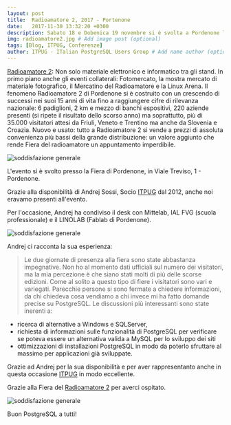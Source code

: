 ```yaml
---
layout: post
title:  Radioamatore 2, 2017 - Portenone
date:   2017-11-30 13:32:20 +0300
description: Sabato 18 e Dobenica 19 novembre si è svolta a Pordenone la Fiera del Radioamatore # Add post description (optional)
img: radioamatore2.jpg # Add image post (optional)
tags: [Blog, ITPUG, Conferenze]
author: ITPUG - ITalian PostgreSQL Users Group # Add name author (optional)
---
```

[Radioamatore 2](http://2.radioamatorepordenone.it/#): Non solo materiale elettronico e informatico tra gli stand. In primo piano anche gli eventi collaterali: Fotomercato, la mostra mercato di materiale fotografico, il Mercatino del Radioamatore e la Linux Arena. Il fenomeno Radioamatore 2 di Pordenone si è costruito con un crescendo di successi nei suoi 15 anni di vita fino a raggiungere cifre di rilevanza nazionale: 6 padiglioni, 2 km e mezzo di banchi espositivi, 220 aziende presenti (si ripete il risultato dello scorso anno) ma soprattutto, più di 35.000 visitatori attesi da Friuli, Veneto e Trentino ma anche da Slovenia e Croazia. Nuovo e usato: tutto a Radioamatore 2 si vende a prezzi di assoluta convenienza più bassi della grande distribuzione: un valore aggiunto che rende Fiera del radioamatore un appuntamento imperdibile.

![soddisfazione generale]({{site.baseurl}}/assets/img/radioamatore2-fiera.jpg)

L'evento si è svolto presso la Fiera di Pordenone, in Viale Treviso, 1 - Pordenone.

Grazie alla disponibilità di Andrej Sossi, Socio [ITPUG](http://www.itpug.org/index.it.html) dal 2012, anche noi eravamo presenti all'evento.

Per l'occasione, Andrej ha condiviso il desk con Mittelab, IAL FVG (scuola professionale) e il LINOLAB (Fablab di Pordenone).

![soddisfazione generale]({{site.baseurl}}/assets/img/radioamatore-desk.jpg)

Andrej ci racconta la sua esperienza:

> Le due giornate di presenza alla fiera sono state abbastanza impegnative.
Non ho al momento dati ufficiali sul numero dei visitatori, ma la mia percezione è che siano stati molti di più delle scorse edizioni. Come al solito a questo tipo di fiere i visitatori sono vari e variegati. Parecchie persone si
sono fermate a chiedere informazioni, da chi chiedeva cosa vendiamo a
chi invece mi ha fatto domande precise su PostgreSQL. Le discussioni più
interessanti sono state inerenti a:
* ricerca di alternative a Windows e SQLServer,
* richiesta di informazioni sulle funzionalità
di PostgreSQL per verificare se poteva essere un alternativa valida a MySQL per lo
sviluppo dei siti
* ottimizzazioni di installazioni PostgreSQL in modo da poterlo sfruttare al massimo per applicazioni già sviluppate.

Grazie ad Andrej per la sua disponibilità e per aver rappresentanto anche in questa occasione  [ITPUG](http://www.itpug.org/index.it.html) in modo eccellente.

Grazie alla Fiera del [Radioamatore 2](http://2.radioamatorepordenone.it/#) per averci ospitato.

![soddisfazione generale]({{site.baseurl}}/assets/img/radioamatore-panoramica.jpg)

Buon PostgreSQL a tutti!
